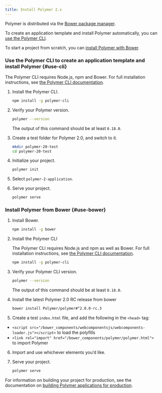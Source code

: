 ```yaml
---
title: Install Polymer 2.x
---
```


<!-- toc -->

Polymer is distributed via the [Bower package manager](https://bower.io/). 

To create an application template and install Polymer automatically, you can [use the Polymer CLI](#use-cli).

To start a project from scratch, you can [install Polymer with Bower](#use-bower). 

### Use the Polymer CLI to create an application template and install Polymer {#use-cli}

The Polymer CLI requires Node.js, npm and Bower. For full installation instructions, see [the Polymer CLI documentation](../docs/tools/polymer-cli.md).

1. Install the Polymer CLI.

    ```bash
	npm install -g polymer-cli
	```

2. Verify your Polymer version.

    ```bash
    polymer --version
    ```

    The output of this command should be at least `0.18.0`.

3. Create a test folder for Polymer 2.0, and switch to it.

    ```bash
    mkdir polymer-20-test
    cd polymer-20-test
    ```

4. Initialize your project.

    ```bash
    polymer init
    ```

5. Select `polymer-2-application`.

6. Serve your project.

    ```bash
    polymer serve
    ```

### Install Polymer from Bower {#use-bower}

1. Install Bower.

    ```bash
    npm install -g bower
    ```

2. Install the Polymer CLI

    The Polymer CLI requires Node.js and npm as well as Bower. For full installation instructions, see [the Polymer CLI documentation](tools/polymer-cli).

    ```bash
    npm install -g polymer-cli
    ```

3. Verify your Polymer CLI version.

    ```bash
    polymer --version
    ```

    The output of this command should be at least `0.18.0`.

4. Install the latest Polymer 2.0 RC release from bower

    ```bash
    bower install Polymer/polymer#^2.0.0-rc.3
    ```

5. Create a test `index.html` file, and add the following in the `<head>` tag:
  - `<script src="/bower_components/webcomponentsjs/webcomponents-loader.js"></script>` to
  load the polyfills
  - `<link rel="import" href="/bower_components/polymer/polymer.html">` to
  import Polymer

6. Import and use whichever elements you’d like.

7. Serve your project.

    ```bash
    polymer serve
    ```

For information on building your project for production, see the documentation on [building Polymer applications for production](../docs/tools/build-for-production.md).

